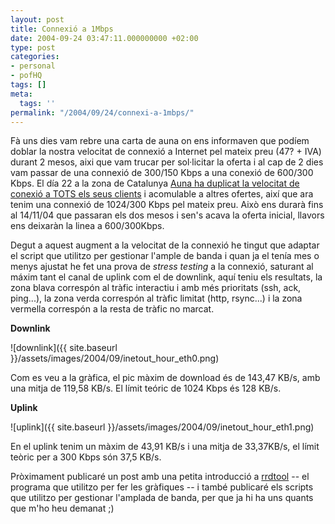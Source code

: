 ```yaml
---
layout: post
title: Connexió a 1Mbps
date: 2004-09-24 03:47:11.000000000 +02:00
type: post
categories:
- personal
- pofHQ
tags: []
meta:
  tags: ''
permalink: "/2004/09/24/connexi-a-1mbps/"
---
```

Fà uns dies vam rebre una carta de auna on ens informaven que podíem doblar la nostra velocitat de connexió a Internet pel mateix preu (47? + IVA) durant 2 mesos, aixi que vam trucar per sol·licitar la oferta i al cap de 2 dies vam passar de una connexió de 300/150 Kbps a una conexió de 600/300 Kbps. El día 22 a la zona de Catalunya [Auna ha duplicat la velocitat de conexió a TOTS els seus clients](http://www.bandaancha.st/weblogart.php?artid=2791) i acomulable a altres ofertes, així que ara tenim una connexió de 1024/300 Kbps pel mateix preu. Això ens durarà fins al 14/11/04 que passaran els dos mesos i sen's acava la oferta inicial, llavors ens deixaràn la linea a 600/300Kbps.

Degut a aquest augment a la velocitat de la connexió he tingut que adaptar el script que utilitzo per gestionar l'ample de banda i quan ja el tenía mes o menys ajustat he fet una prova de _stress testing_ a la connexió, saturant al máxim tant el canal de uplink com el de downlink, aquí teniu els resultats, la zona blava correspón al tràfic interactiu i amb més prioritats (ssh, ack, ping...), la zona verda correspón al tràfic limitat (http, rsync...) i la zona vermella correspón a la resta de tràfic no marcat.

**Downlink**

![downlink]({{ site.baseurl }}/assets/images/2004/09/inetout_hour_eth0.png)

Com es veu a la gràfica, el pic màxim de download és de 143,47 KB/s, amb una mitja de 119,58 KB/s. El límit teóric de 1024 Kbps és 128 KB/s.

**Uplink**

![uplink]({{ site.baseurl }}/assets/images/2004/09/inetout_hour_eth1.png)

En el uplink tenim un màxim de 43,91 KB/s i una mitja de 33,37KB/s, el límit teòric per a 300 Kbps són 37,5 KB/s.

Pròximament publicaré un post amb una petita introducció a [rrdtool](http://people.ee.ethz.ch/~oetiker/webtools/rrdtool/) -- el programa que utilitzo per fer les gràfiques -- i també publicaré els scripts que utilitzo per gestionar l'amplada de banda, per que ja hi ha uns quants que m'ho heu demanat ;)

